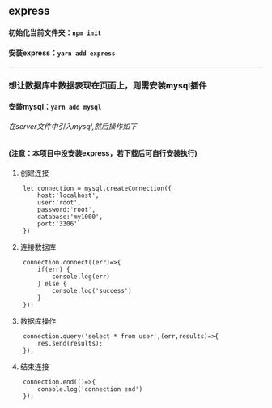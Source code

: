 ## express  
####  初始化当前文件夹：`npm init`  
####  安装express：`yarn add express`  
---
### 想让数据库中数据表现在页面上，则需安装mysql插件
####  安装mysql：`yarn add mysql` 
###### 在server文件中引入mysql,然后操作如下
#### (注意：本项目中没安装express，若下载后可自行安装执行)

1. 创建连接  
``` shell    
    let connection = mysql.createConnection({
        host:'localhost',
        user:'root',
        password:'root',
        database:'my1000',
        port:'3306'
    })
```  
2. 连接数据库
``` shell  
    connection.connect((err)=>{
        if(err) {
            console.log(err)
        } else {
            console.log('success')
        }
    });
```  
3. 数据库操作
``` shell
    connection.query('select * from user',(err,results)=>{
        res.send(results);
    });
```      
4. 结束连接  
``` shell
    connection.end(()=>{
        console.log('connection end')
    });
``` 
